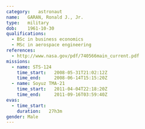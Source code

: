 ```yaml
---
category:	astronaut
name:	GARAN, Ronald J., Jr.
type:	military
dob:	1961-10-30
qualifications:
  - BSc in business economics
  - MSc in aerospace engineering
references:
  - http://www.nasa.gov/pdf/740566main_current.pdf
missions:
  - name: STS-124
    time_start:   2008-05-31T21:02:12Z
    time_end:     2008-06-14T15:15:20Z
  - name: Soyuz TMA-21
    time_start:   2011-04-04T22:18:20Z
    time_end:     2011-09-16T03:59:40Z
evas:
  - time_start: 
    duration:   27h3m
gender:	Male
---
```


